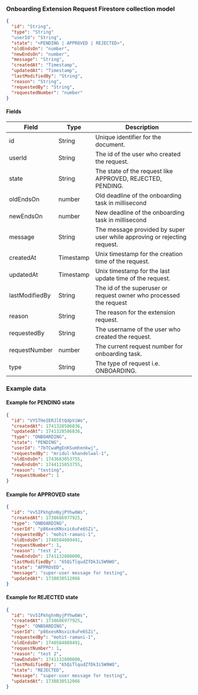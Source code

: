 
### Onboarding Extension Request Firestore collection model

```json
{
  "id": "String",
  "type": "String"
  "userId": "String",
  "state": "<PENDING | APPROVED | REJECTED>",
  "oldEndsOn": "number",
  "newEndsOn": "number",
  "message": "String",
  "createdAt": "Timestamp",
  "updatedAt": "Timestamp",
  "lastModifiedBy": "String",
  "reason": "String",
  "requestedBy": "String",
  "requestedNumber": "number"
}
```

#### Fields

| Field         | Type      | Description                                                             |
| ------------- | --------- | ------------------------------------------------------------------------|
| id            | String    | Unique identifier for the document.                                     |
| userId        | String    | The id of the user who created the request.                             |
| state         | String    | The state of the request like APPROVED, REJECTED, PENDING.              | 
| oldEndsOn     | number    | Old deadline of the onboarding task in millisecond                      |
| newEndsOn     | number    | New deadline of the onboarding task in millisecond                      |
| message       | String    | The message provided by super user while approving or rejecting request.| 
| createdAt     | Timestamp | Unix timestamp for the creation time of the request.                    |
| updatedAt     | Timestamp | Unix timestamp for the last update time of the request.                 |
| lastModifiedBy| String    | The id of the superuser or request owner who processed the request      |  
| reason        | String    | The reason for the extension request.                                   |
| requestedBy   | String    | The username of the user who created the request.                       |
| requestNumber | number    | The current request number for onboarding task.                         |
| type          | String    | The type of request i.e. ONBOARDING.                                    |



### Example data

#### Example for PENDING state

```json
{
  "id": "VYSTHeIERJlEtQdpViWo",
  "createdAt": 1741328586836,
  "updatedAt": 1741328586836,
  "type": "ONBOARDING",
  "state": "PENDING",
  "userId": "7bTCwaMgEnKSumhenkwj",
  "requestedBy": "mridul-khandelwal-1",
  "oldEndsOn": 1743683053755,
  "newEndsOn": 1744115053755,
  "reason": "testing",
  "requestNumber": 1
}
```

#### Example for APPROVED state

```json
{
  "id": "Vv5IPkhghnNyjPYhw6Ws",
  "createdAt": 1738686977925,
  "type": "ONBOARDING",
  "userId": "p86xesKNsxic6uFe6SZi",
  "requestedBy": "mohit-ramani-1",
  "oldEndsOn": 1740584089491,
  "requestNumber": 1,
  "reason": "test 2",
  "newEndsOn": 1741132800000,
  "lastModifiedBy": "65QiTlqudZfDk3i5W9WO",
  "state": "APPROVED",
  "message": "super-user message for testing",
  "updatedAt": 1738830512066
}
```

#### Example for REJECTED state

```json
{
  "id": "Vv5IPkhghnNyjPYhw6Ws",
  "createdAt": 1738686977925,
  "type": "ONBOARDING",
  "userId": "p86xesKNsxic6uFe6SZi",
  "requestedBy": "mohit-ramani-1",
  "oldEndsOn": 1740584089491,
  "requestNumber": 1,
  "reason": "test 2",
  "newEndsOn": 1741132800000,
  "lastModifiedBy": "65QiTlqudZfDk3i5W9WO",
  "state": "REJECTED",
  "message": "super-user message for testing",
  "updatedAt": 1738830512066
}
```
